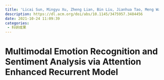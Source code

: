 ```yaml
---
title: 'Licai Sun, Mingyu Xu, Zheng Lian, Bin Liu, Jianhua Tao, Meng Wang, and Yuan Cheng. 2021. Multimodal Emotion Recognition and Sentiment Analysis via Attention Enhanced Recurrent Model. In Proceedings of the 2nd on Multimodal Sentiment Analysis Challenge (MuSe '21). Association for Computing Machinery, New York, NY, USA, 15–20.'
description: https://dl.acm.org/doi/abs/10.1145/3475957.3484456
date: 2021-10-24 11:09:39
categories:
 - 科研成果
---
```

# Multimodal Emotion Recognition and Sentiment Analysis via Attention Enhanced Recurrent Model